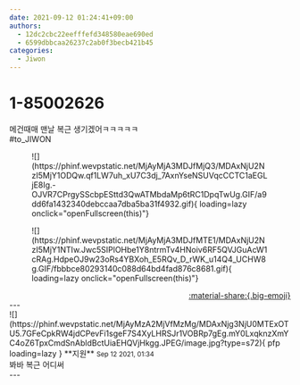 ```yaml
---
date: 2021-09-12 01:24:41+09:00
authors:
  - 12dc2cbc22eefffefd348580eae690ed
  - 6599dbbcaa26237c2ab0f3becb421b45
categories:
  - Jiwon
---
```


# 1-85002626

<div class="post-container" markdown="1">
<div class="content-container md-sidebar__scrollwrap" markdown="1">

메건때매 맨날 복근 생기겠어ㅋㅋㅋㅋㅋ<br>\#to_JIWON
<figure markdown="1">
![](https://phinf.wevpstatic.net/MjAyMjA3MDJfMjQ3/MDAxNjU2NzI5MjY1ODQw.qf1LW7uh_xU7C3dj_7AxnYseNSUVqcCCTC1aEGLjE8Ig.-OJVR7CPrgySScbpESttd3QwATMbdaMp6tRC1DpqTwUg.GIF/a9dd6fa1432340debccaa7dba5ba31f4932.gif){ loading=lazy onclick="openFullscreen(this)"}
</figure>

<figure markdown="1">
![](https://phinf.wevpstatic.net/MjAyMjA3MDJfMTE1/MDAxNjU2NzI5MjY1NTIw.Jwc5SIPlOHbe1Y8ntrmTv4HNoiv6RF5QVJGuAcW1cRAg.HdpeOJ9w23oRs4YBXoh_E5RQv_D_rWK_u14Q4_UCHW8g.GIF/fbbbce80293140c088d64bd4fad876c8681.gif){ loading=lazy onclick="openFullscreen(this)"}
</figure>


</div>
</div>

<div style="text-align: right;" markdown="1">
<a href="https://weverse.io/fromis9/fanpost/1-85002626" style="text-align: right;">:material-share:{.big-emoji}</a>
</div>
---

<div class="comments-container md-sidebar__scrollwrap" markdown="1">
<div class="comment" markdown="1">
<div class='id-container' markdown="1">
![](https://phinf.wevpstatic.net/MjAyMzA2MjVfMzMg/MDAxNjg3NjU0MTExOTU5.7GFeCpkRW4jdCPevFi1sgeF7S4XyLHRSJr1VOBRp7gEg.mY0LxqknzXmYC4oZ6TpxCmdSnAbldBctUiaEHQVjHkgg.JPEG/image.jpg?type=s72){ pfp loading=lazy }
**<span class="artist">지원</span>** <small>Sep 12 2021, 01:34</small><br>
</div>
<div class='comment-body' markdown="1">
봐바 복근 어디써
</div>
</div>
</div>
---
